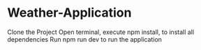 # Weather-Application
Clone the Project
Open terminal, execute npm install, to install all dependencies
Run npm run dev to run the application
